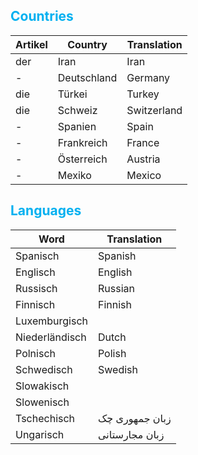 
## <font color="#00b0f0">Countries</font>

| Artikel | Country     | Translation |
| ------- | ----------- | ----------- |
| der     | Iran        | Iran        |
| -       | Deutschland | Germany     |
| die     | Türkei      | Turkey      |
| die     | Schweiz     | Switzerland |
| -       | Spanien     | Spain       |
| -       | Frankreich  | France      |
| -       | Österreich  | Austria     |
| -       | Mexiko      | Mexico      |
## <font color="#00b0f0">Languages</font>

| Word           | Translation    |
| -------------- | -------------- |
| Spanisch       | Spanish        |
| Englisch       | English        |
| Russisch       | Russian        |
| Finnisch       | Finnish        |
| Luxemburgisch  |                |
| Niederländisch | Dutch          |
| Polnisch       | Polish         |
| Schwedisch     | Swedish        |
| Slowakisch     |                |
| Slowenisch     |                |
| Tschechisch    | زبان جمهوری چک |
| Ungarisch      | زبان مجارستانی |
